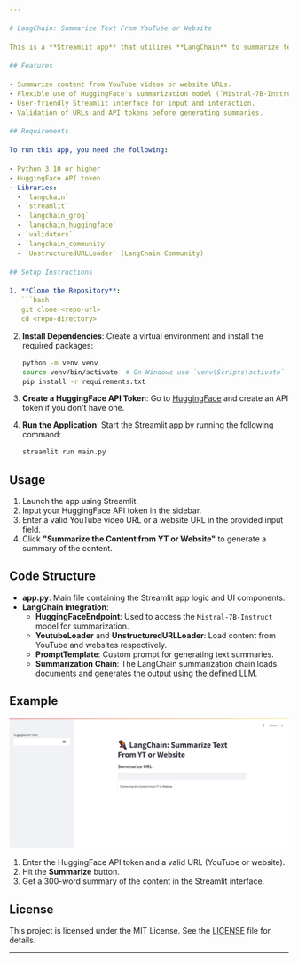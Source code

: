 ```yaml
---

# LangChain: Summarize Text From YouTube or Website

This is a **Streamlit app** that utilizes **LangChain** to summarize text content from a YouTube video or a website URL. It leverages the power of HuggingFace models for generating summaries based on the input content, with optional integration for Groq API (currently using HuggingFace's `Mistral-7B-Instruct` model).

## Features

- Summarize content from YouTube videos or website URLs.
- Flexible use of HuggingFace's summarization model (`Mistral-7B-Instruct`).
- User-friendly Streamlit interface for input and interaction.
- Validation of URLs and API tokens before generating summaries.

## Requirements

To run this app, you need the following:

- Python 3.10 or higher
- HuggingFace API token
- Libraries:
  - `langchain`
  - `streamlit`
  - `langchain_groq`
  - `langchain_huggingface`
  - `validators`
  - `langchain_community`
  - `UnstructuredURLLoader` (LangChain Community)

## Setup Instructions

1. **Clone the Repository**:
   ```bash
   git clone <repo-url>
   cd <repo-directory>
   ```

2. **Install Dependencies**:
   Create a virtual environment and install the required packages:
   ```bash
   python -m venv venv
   source venv/bin/activate  # On Windows use `venv\Scripts\activate`
   pip install -r requirements.txt
   ```

3. **Create a HuggingFace API Token**:
   Go to [HuggingFace](https://huggingface.co/settings/tokens) and create an API token if you don't have one.

4. **Run the Application**:
   Start the Streamlit app by running the following command:
   ```bash
   streamlit run main.py
   ```

## Usage

1. Launch the app using Streamlit.
2. Input your HuggingFace API token in the sidebar.
3. Enter a valid YouTube video URL or a website URL in the provided input field.
4. Click **"Summarize the Content from YT or Website"** to generate a summary of the content.

## Code Structure

- **app.py**: Main file containing the Streamlit app logic and UI components.
- **LangChain Integration**: 
  - **HuggingFaceEndpoint**: Used to access the `Mistral-7B-Instruct` model for summarization.
  - **YoutubeLoader** and **UnstructuredURLLoader**: Load content from YouTube and websites respectively.
  - **PromptTemplate**: Custom prompt for generating text summaries.
  - **Summarization Chain**: The LangChain summarization chain loads documents and generates the output using the defined LLM.

## Example

![App UI](assets/app_screenshot.png)

1. Enter the HuggingFace API token and a valid URL (YouTube or website).
2. Hit the **Summarize** button.
3. Get a 300-word summary of the content in the Streamlit interface.

## License

This project is licensed under the MIT License. See the [LICENSE](LICENSE) file for details.

---
```

